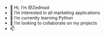 - 👋 Hi, I’m @Zedmad
- 👀 I’m interested in all marketing applications
- 🌱 I’m currently learning Python
- 💞️ I’m looking to collaborate on my projects
- 📫 

<!---
Zedmad/Zedmad is a ✨ special ✨ repository because its `README.md` (this file) appears on your GitHub profile.
You can click the Preview link to take a look at your changes.
--->

